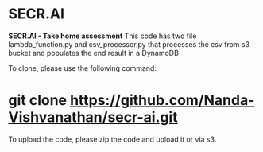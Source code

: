 # SECR.AI
**SECR.AI - Take home assessment**
This code has two file lambda_function.py and csv_processor.py that processes the csv from s3 bucket and populates the end result in a DynamoDB

To clone, please use the following command:
# git clone https://github.com/Nanda-Vishvanathan/secr-ai.git

To upload the code, 
please zip the code and upload it or via s3.
